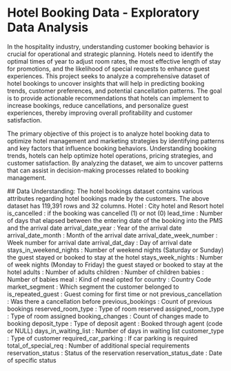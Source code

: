 # Hotel Booking Data - Exploratory Data Analysis

In the hospitality industry, understanding customer booking behavior is crucial for operational and strategic planning. Hotels need to identify the optimal times of year to adjust room rates, the most effective length of stay for promotions, and the likelihood of special requests to enhance guest experiences. This project seeks to analyze a comprehensive dataset of hotel bookings to uncover insights that will help in predicting booking trends, customer preferences, and potential cancellation patterns. The goal is to provide actionable recommendations that hotels can implement to increase bookings, reduce cancellations, and personalize guest experiences, thereby improving overall profitability and customer satisfaction.

The primary objective of this project is to analyze hotel booking data to optimize hotel management and marketing strategies by identifying patterns and key factors that influence booking behaviors. Understanding booking trends, hotels can help optimize hotel operations, pricing strategies, and customer satisfaction. By analyzing the dataset, we aim to uncover patterns that can assist in decision-making processes related to booking management.

## Data Understanding: 
The hotel bookings dataset contains various attributes regarding hotel bookings made by the customers.
The above dataset has 119,391 rows and 32 columns.
Hotel : City hotel and Resort hotel
is_cancelled : if the booking was cancelled (1) or not (0)
lead_time : Number of days that elapsed between the entering date of the booking into the PMS and the arrival date
arrival_date_year : Year of the arrival date
arrival_date_month : Month of the arrival date
arrival_date_week_number : Week number for arrival date
arrival_dat_day : Day of arrival date
stays_in_weekend_nights : Number of weekend nights (Saturday or Sunday) the guest stayed or booked to stay at the hotel
stays_week_nights : Number of week nights (Monday to Friday) the guest stayed or booked to stay at the hotel
adults : Number of adults
children : Number of children
babies : Number of babies
meal : Kind of meal opted for
country : Country Code
market_segment : Which segment the customer belonged to
is_repeated_guest : Guest coming for first time or not
previous_cancellation : Was there a cancellation before
previous_bookings : Count of previous bookings
reserved_room_type : Type of room reserved
assigned_room_type : Type of room assigned
booking_changes : Count of changes made to booking
deposit_type : Type of deposit
agent : Booked through agent (code or NULL)
days_in_waiting_list : Number of days in waiting list
customer_type : Type of customer
required_car_parking : If car parking is required
total_of_special_req : Number of additional special requirements
reservation_status : Status of the reservation
reservation_status_date : Date of specific status
